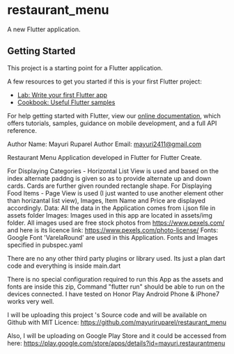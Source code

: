 # restaurant_menu

A new Flutter application.

## Getting Started

This project is a starting point for a Flutter application.

A few resources to get you started if this is your first Flutter project:

- [Lab: Write your first Flutter app](https://flutter.io/docs/get-started/codelab)
- [Cookbook: Useful Flutter samples](https://flutter.io/docs/cookbook)

For help getting started with Flutter, view our 
[online documentation](https://flutter.io/docs), which offers tutorials, 
samples, guidance on mobile development, and a full API reference.

Author Name: Mayuri Ruparel
Author Email: mayuri2411@gmail.com

Restaurant Menu Application developed in Flutter for Flutter Create.

For Displaying Categories - Horizontal List View is used and based on the index alternate paddng is given so as to provide alternate up and down cards. Cards are further given rounded rectangle shape.
For Displaying Food Items - Page View is used (I just wanted to use another element other than horizantal list view), Images, Item Name and Price are displayed accordingly. 
Data: All the data in the Application comes from i.json file in assets folder
Images: Images used in this app are located in assets/img folder. 
All images used are free stock photos from https://www.pexels.com/ and here is its licence link: https://www.pexels.com/photo-license/
Fonts: Google Font 'VarelaRound' are used in this Application. 
Fonts and Images specified in pubspec.yaml

There are no any other third party plugins or library used. Its just a plan dart code and everything is inside main.dart 

There is no special configuration required to run this App as the assets and fonts are inside this zip, Command "flutter run" should be able to run on the devices connected. I have tested on Honor Play Android Phone & iPhone7 works very well.

I will be uploading this project 's Source code and will be available on Github with MIT Licence:
https://github.com/mayuriruparel/restaurant_menu

Also, I will be uploading on Google Play Store and it could be accessed from here:
https://play.google.com/store/apps/details?id=mayuri.restaurantmenu

